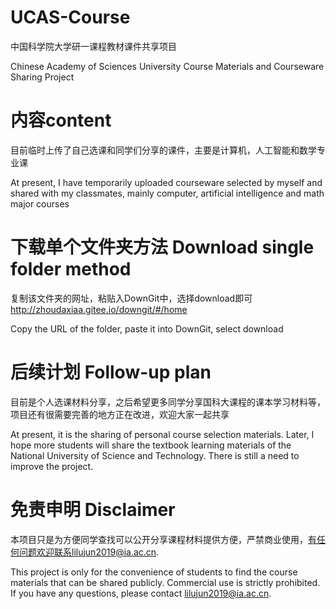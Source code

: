 # UCAS-Course
中国科学院大学研一课程教材课件共享项目

Chinese Academy of Sciences University Course Materials and Courseware Sharing Project
# 内容content
目前临时上传了自己选课和同学们分享的课件，主要是计算机，人工智能和数学专业课

At present, I have temporarily uploaded courseware selected by myself and shared with my classmates, mainly computer, artificial intelligence and math major courses
# 下载单个文件夹方法 Download single folder method
复制该文件夹的网址，粘贴入DownGit中，选择download即可 http://zhoudaxiaa.gitee.io/downgit/#/home

Copy the URL of the folder, paste it into DownGit, select download
# 后续计划 Follow-up plan
目前是个人选课材料分享，之后希望更多同学分享国科大课程的课本学习材料等，项目还有很需要完善的地方正在改进，欢迎大家一起共享

At present, it is the sharing of personal course selection materials. Later, I hope more students will share the textbook learning materials of the National University of Science and Technology. There is still a need to improve the project.
# 免责申明 Disclaimer
本项目只是为方便同学查找可以公开分享课程材料提供方便，严禁商业使用，有任何问题欢迎联系lilujun2019@ia.ac.cn.

This project is only for the convenience of students to find the course materials that can be shared publicly. Commercial use is strictly prohibited. If you have any questions, please contact lilujun2019@ia.ac.cn.
